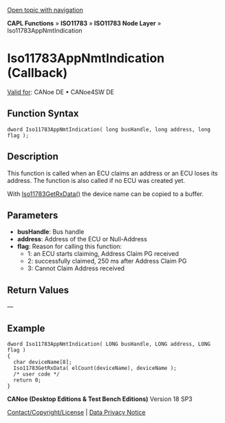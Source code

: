[Open topic with navigation](../../../../../../CANoeDEFamily.htm#Topics/CAPLFunctions/ISO11783/ISONodeLayer/Functions/CAPLfunctionIso11783AppNmtIndication.md)

**CAPL Functions** » **ISO11783** » **ISO11783 Node Layer** » Iso11783AppNmtIndication

# Iso11783AppNmtIndication (Callback)

[Valid for](../../../../Shared/FeatureAvailability.md): CANoe DE • CANoe4SW DE

## Function Syntax

```plaintext
dword Iso11783AppNmtIndication( long busHandle, long address, long flag );
```

## Description

This function is called when an ECU claims an address or an ECU loses its address. The function is also called if no ECU was created yet.

With [Iso11783GetRxData()](CAPLfunctionIso11783GetRxData.md) the device name can be copied to a buffer.

## Parameters

- **busHandle**: Bus handle
- **address**: Address of the ECU or Null-Address
- **flag**: Reason for calling this function:
  - 1: an ECU starts claiming, Address Claim PG received
  - 2: successfully claimed, 250 ms after Address Claim PG
  - 3: Cannot Claim Address received

## Return Values

—

## Example

```plaintext
dword Iso11783AppNmtIndication( LONG busHandle, LONG address, LONG flag )
{
  char deviceName[8];
  Iso11783GetRxData( elCount(deviceName), deviceName );
  /* user code */
  return 0;
}
```

**CANoe (Desktop Editions & Test Bench Editions)** Version 18 SP3

[Contact/Copyright/License](../../../../Shared/ContactCopyrightLicense.md) | [Data Privacy Notice](https://www.vector.com/int/en/company/get-info/privacy-policy/)
